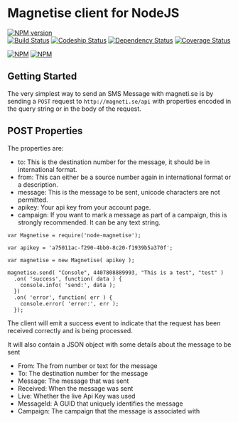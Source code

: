 Magnetise client for NodeJS
===========================

[![NPM version](https://badge.fury.io/js/node-magnetise.svg)](http://badge.fury.io/js/node-magnetise)  
[![Build Status](https://travis-ci.org/mattonfoot/node-magnetise.svg?branch=master)](https://travis-ci.org/mattonfoot/node-magnetise)
[![Codeship Status](https://www.codeship.io/projects/ffe9c1c0-fe38-0131-eee1-0e81edcedc5d/status?branch=master)](https://www.codeship.io/projects/29543)
[![Dependency Status](https://david-dm.org/mattonfoot/node-magnetise.svg)](https://david-dm.org/mattonfoot/node-magnetise)
[![Coverage Status](https://img.shields.io/coveralls/mattonfoot/node-magnetise.svg)](https://coveralls.io/r/mattonfoot/node-magnetise?branch=master)

[![NPM](https://nodei.co/npm/node-magnetise.png?downloads=true&downloadRank=true&stars=true)](https://nodei.co/npm/node-magnetise/)
[![NPM](https://nodei.co/npm-dl/node-magnetise.png)](https://nodei.co/npm/node-magnetise/)  

Getting Started
---------------

The very simplest way to send an SMS Message with magneti.se is by sending a
`POST` request to `http://magneti.se/api` with properties encoded in the query
string or in the body of the request.

POST Properties
---------------

The properties are:

* to: This is the destination number for the message, it should be in international format.
* from: This can either be a source number again in international format or a description.
* message: This is the message to be sent, unicode characters are not permitted.
* apikey: Your api key from your account page.
* campaign: If you want to mark a message as part of a campaign, this is strongly recommended. It can be any text string.

```node
var Magnetise = require('node-magnetise');

var apikey = 'a75011ac-f290-4bb0-8c20-f1939b5a370f';

var magnetise = new Magnetise( apikey );

magnetise.send( "Console", 4407808889993, "This is a test", "test" )
  .on( 'success', function( data ) {
    console.info( 'send:', data );
  })
  .on( 'error', function( err ) {
    console.error( 'error:', err );
  });
```

The client will emit a success event to indicate that the request has been
received correctly and is being processed.

It will also contain a JSON object with some details about the message to be sent

* From: The from number or text for the message
* To: The destination number for the message
* Message: The message that was sent
* Received: When the message was sent
* Live: Whether the live Api Key was used
* MessageId: A GUID that uniquely identifies the message
* Campaign: The campaign that the message is associated with
